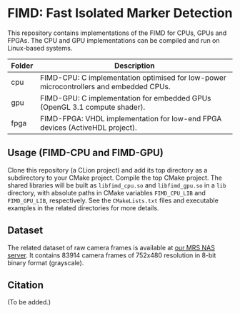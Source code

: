 # FIMD: Fast Isolated Marker Detection

This repository contains implementations of the FIMD for CPUs, GPUs and FPGAs. The CPU and GPU implementations can be compiled and run on Linux-based systems.

| Folder | Description                                                                            |
|--------|----------------------------------------------------------------------------------------|
| cpu    | FIMD-CPU: C implementation optimised for low-power microcontrollers and embedded CPUs. |
| gpu    | FIMD-GPU: C implementation for embedded GPUs (OpenGL 3.1 compute shader).              |
| fpga   | FIMD-FPGA: VHDL implementation for low-end FPGA devices (ActiveHDL project).           |

## Usage (FIMD-CPU and FIMD-GPU)

Clone this repository (a CLion project) and add its top directory as a subdirectory to your CMake project. Compile the top CMake project. The shared libraries will be built as `libfimd_cpu.so` and `libfimd_gpu.so` in a `lib` directory, with absolute paths in CMake variables `FIMD_CPU_LIB` and `FIMD_GPU_LIB`, respectively. See the `CMakeLists.txt` files and executable examples in the related directories for more details.

## Dataset

The related dataset of raw camera frames is available at [our MRS NAS server](https://nasmrs.felk.cvut.cz/index.php/s/AtyqwaS4VOC1EYG). It contains 83914 camera frames of 752x480 resolution in 8-bit binary format (grayscale).

## Citation
(To be added.)


